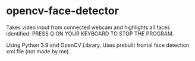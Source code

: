 # opencv-face-detector
Takes video input from connected webcam and highlights all faces identified.
PRESS Q ON YOUR KEYBOARD TO STOP THE PROGRAM.

Using Python 3.9 and OpenCV Library. 
Uses prebuilt frontal face detection xml file (not made by me).
